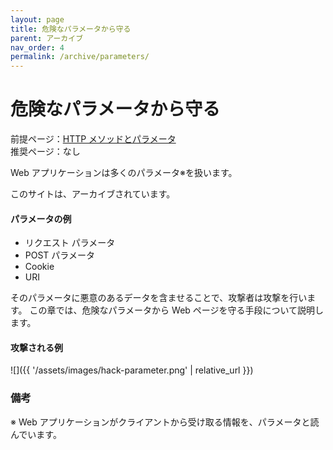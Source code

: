 ```yaml
---
layout: page
title: 危険なパラメータから守る
parent: アーカイブ
nav_order: 4
permalink: /archive/parameters/
---
```


# 危険なパラメータから守る

前提ページ：[HTTP メソッドとパラメータ](../../webapp/http-method/)  
推奨ページ：なし

Web アプリケーションは多くのパラメータ※を扱います。

このサイトは、アーカイブされています。

#### パラメータの例

- リクエスト パラメータ
- POST パラメータ
- Cookie
- URI

そのパラメータに悪意のあるデータを含ませることで、攻撃者は攻撃を行います。
この章では、危険なパラメータから Web ページを守る手段について説明します。

#### 攻撃される例

![]({{ '/assets/images/hack-parameter.png' | relative_url }})

### 備考

※ Web アプリケーションがクライアントから受け取る情報を、パラメータと読んでいます。

